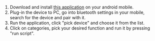 1. Download and install [this application](https://github.com/michalmonday/supremeDuck/blob/master/source/supremeDuck.apk) on your android mobile.
2. Plug-in the device to PC, go into bluetooth settings in your mobile, search for the device and pair with it.
3. Run the application, click "pick device" and choose it from the list.
4. Click on categories, pick your desired function and run it by pressing "run script".
